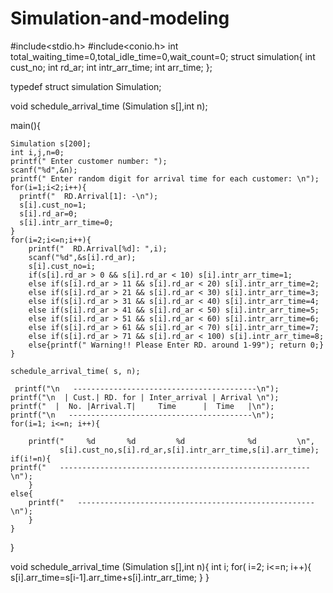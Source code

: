 # Simulation-and-modeling
#include<stdio.h>
#include<conio.h>
int total_waiting_time=0,total_idle_time=0,wait_count=0;
struct simulation{
    int cust_no;
    int rd_ar;
    int intr_arr_time;
    int arr_time;
};

typedef struct simulation Simulation;

void schedule_arrival_time (Simulation s[],int n);

main(){

    Simulation s[200];
    int i,j,n=0;
    printf(" Enter customer number: ");
    scanf("%d",&n);
    printf(" Enter random digit for arrival time for each customer: \n");
    for(i=1;i<2;i++){
      printf("  RD.Arrival[1]: -\n");
      s[i].cust_no=1;
      s[i].rd_ar=0;
      s[i].intr_arr_time=0;
    }
    for(i=2;i<=n;i++){
        printf("  RD.Arrival[%d]: ",i);
        scanf("%d",&s[i].rd_ar);
        s[i].cust_no=i;
        if(s[i].rd_ar > 0 && s[i].rd_ar < 10) s[i].intr_arr_time=1;
        else if(s[i].rd_ar > 11 && s[i].rd_ar < 20) s[i].intr_arr_time=2;
        else if(s[i].rd_ar > 21 && s[i].rd_ar < 30) s[i].intr_arr_time=3;
        else if(s[i].rd_ar > 31 && s[i].rd_ar < 40) s[i].intr_arr_time=4;
        else if(s[i].rd_ar > 41 && s[i].rd_ar < 50) s[i].intr_arr_time=5;
        else if(s[i].rd_ar > 51 && s[i].rd_ar < 60) s[i].intr_arr_time=6;
        else if(s[i].rd_ar > 61 && s[i].rd_ar < 70) s[i].intr_arr_time=7;
        else if(s[i].rd_ar > 71 && s[i].rd_ar < 100) s[i].intr_arr_time=8;
        else{printf(" Warning!! Please Enter RD. around 1-99"); return 0;}
    }

    schedule_arrival_time( s, n);

     printf("\n   -----------------------------------------\n");
    printf("\n  | Cust.| RD. for | Inter_arrival | Arrival \n");
    printf("  |  No. |Arrival.T|     Time      |  Time   |\n");
    printf("\n   -----------------------------------------\n");
    for(i=1; i<=n; i++){

        printf("     %d       %d         %d              %d         \n",
               s[i].cust_no,s[i].rd_ar,s[i].intr_arr_time,s[i].arr_time);
    if(i!=n){
    printf("   --------------------------------------------------------\n");
        }
    else{
        printf("   -----------------------------------------------------\n");
        }
    }

}

void schedule_arrival_time (Simulation s[],int n){
    int i;
    for( i=2; i<=n; i++){
        s[i].arr_time=s[i-1].arr_time+s[i].intr_arr_time;
    }
}
